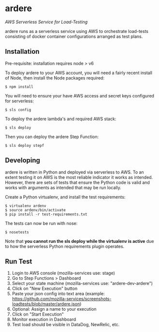 # ardere
*AWS Serverless Service for Load-Testing*

ardere runs as a serverless service using AWS to orchestrate
load-tests consisting of docker container configurations arranged as
test plans.

## Installation

Pre-requisite: 
installation requires node > v6 

To deploy ardere to your AWS account, you will need a fairly recent
install of Node, then install the Node packages required:

    $ npm install
    
You will need to ensure your have AWS access and secret keys configured
for serverless:

    $ sls config
    
To deploy the ardere lambda's and required AWS stack:

    $ sls deploy

Then you can deploy the ardere Step Function:

    $ sls deploy stepf


## Developing

ardere is written in Python and deployed via serverless to AWS. To an
extent testing it on AWS is the most reliable indicator it works as
intended. However, there are sets of tests that ensure the Python code
is valid and works with arguments as intended that may be run locally.

Create a Python virtualenv, and install the test requirements:

    $ virtualenv ardenv
    $ source ardenv/bin/activate
    $ pip install -r test-requirements.txt

The tests can now be run with nose:

    $ nosetests
   
Note that **you cannot run the sls deploy while the virtualenv is active**
due to how the serverless Python requirements plugin operates.

## Run Test

1. Login to AWS console
   (mozilla-services use: stage)
2. Go to Step Functions > Dashboard
3. Select your state machine
   (mozilla-services use: "ardere-dev-ardere")
4. Click on "New Execution" button
5. Paste your json config into text area
   (example: https://github.com/mozilla-services/screenshots-loadtests/blob/master/ardere.json)
6. Optional: Assign a name to your execution
7. Click on "Start Execution"
8. Monitor execution in Dashboard
9. Test load should be visible in DataDog, NewRelic, etc.

